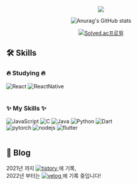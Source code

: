 <div align="center">
<img src="https://capsule-render.vercel.app/api?type=transparent&color=auto&height=180&section=header&text=jijiseong Github&fontSize=70" />

![Anurag's GitHub stats](https://github-readme-stats.vercel.app/api?username=jijiseong&show_icons=true&theme=radical)

[![Solved.ac프로필](http://mazassumnida.wtf/api/generate_badge?boj=qkrwl5036)](https://solved.ac/qkrwl5036)

</div>
<div>
    <h2><strong> 🛠 Skills</strong></h2>
    <h3>🔥 Studying 🔥</h3>
    <div><!--react studying-->
        <img alt="React" src="https://img.shields.io/badge/React-gray?logo=React&logoColor=#61DAFB"/>
        <img alt="ReactNative" src="https://img.shields.io/badge/ReactNative-673AB8?logo=React&logoColor=white"/>
    </div>
    <br/>
    <h3>✨ My Skills ✨</h3>
    <div>
        <img alt="JavaScript" src="https://img.shields.io/badge/JavaScript-F7DF1E?logo=JavaScript&logoColor=white"/>
        <img alt="C" src="https://img.shields.io/badge/C-A8B9CC.svg?logo=C&logoColor=white"/>
        <img alt="Java"  src="https://img.shields.io/badge/Java-007396?logo=OpenJDK&logoColor=white"/>
        <img alt="Python" src="https://img.shields.io/badge/python-3776AB.svg?logo=Python&logoColor=white"/>
        <img alt="Dart" src="https://img.shields.io/badge/dart-0175C2.svg?logo=dart&logoColor=white"/>
    </div>
    <div>
        <img alt="pytorch" src="https://img.shields.io/badge/pytorch-EE4C2C.svg?logo=pytorch&logoColor=white"/>
        <img alt="nodejs" src="https://img.shields.io/badge/NodeJs-339933?logo=Node.js&logoColor=white"/>
        <img alt="flutter" src="https://img.shields.io/badge/flutter-02569B.svg?logo=flutter&logoColor=white"/>
    </div>
    <br />
    <h2>📙 Blog</h2>
    2021년 까지
    <a href="https://pintelligence.tistory.com/">
        <img alt="tistory" src="https://img.shields.io/badge/tistory-000000.svg?logo=tistory&logoColor=white"/>
    </a>에 기록,<br/>
    2022년 부터는
    <a href="https://velog.io/@jijiseong">
        <img alt="velog" src="https://img.shields.io/badge/velog-20C997.svg?logo=velog&logoColor=white"/>
    </a>에 기록 중입니다!

</div>
